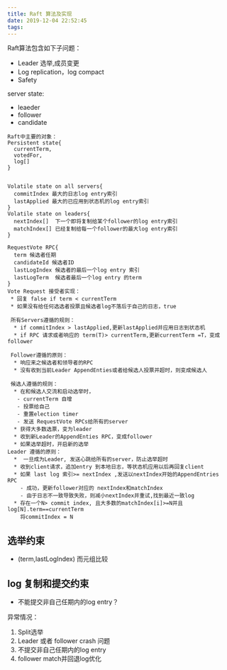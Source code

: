 ```yaml
---
title: Raft 算法及实现
date: 2019-12-04 22:52:45
tags:
---
```

Raft算法包含如下子问题：
   - Leader 选举,成员变更
   - Log replication，log compact
   - Safety

server state:
  - leaeder
  - follower
  - candidate

```
Raft中主要的对象：
Persistent state{
  currentTerm,
  votedFor,
  log[]
}


Volatile state on all servers{
  commitIndex 最大的日志log entry索引
  lastApplied 最大的已应用到状态机的log entry索引
}
Volatile state on leaders{
  nextIndex[]  下一个即将复制给某个follower的log entry索引
  matchIndex[] 已经复制给每一个follower的最大log entry索引
}

RequestVote RPC{
  term 候选者任期
  candidateId 候选者ID
  lastLogIndex 候选者的最后一个log entry 索引
  lastLogTerm  候选者最后一个log entry 的term
}
Vote Request 接受者实现：
 * 回复 false if term < currentTerm
 * 如果没有给任何选选者投票且候选者log不落后于自己的日志，true
```
```
 所有Servers遵循的规则：
  * if commitIndex > lastApplied,更新lastApplied并应用日志到状态机
  * if RPC 请求或者响应的 term(T)> currentTerm,更新currentTerm =T，变成follower

 Follower遵循的原则：
  * 响应来之候选者和领导者的RPC
  * 没有收到当前Leader AppendEnties或者给候选人投票并超时，则变成候选人

 候选人遵循的规则：
  * 在和候选人交流和启动选举时，
   - currentTerm 自增
   - 投票给自己
   - 重置election timer
   - 发送 RequestVote RPCs给所有的server
  * 获得大多数选票，变为leader
  * 收到新Leader的AppendEnties RPC，变成follower
  * 如果选举超时，开启新的选举
Leader 遵循的原则：
  *  一旦成为Leader, 发送心跳给所有的server，防止选举超时
  * 收到client请求，追加entry 到本地日志，等状态机应用以后再回复client
  * 如果 last log 索引>= nextIndex ,发送以nextIndex开始的AppendEntries RPC
    - 成功，更新follower对应的 nextIndex和matchIndex
    - 由于日志不一致导致失败，则减小nextIndex并重试,找到最近一致log
  * 存在一个N> commit index, 且大多数的matchIndex[i]>=N并且log[N].term==currentTerm
    将commitIndex = N  
```

## 选举约束
* (term,lastLogIndex) 而元组比较
## log 复制和提交约束
* 不能提交非自己任期内的log entry？




异常情况：
1. Split选举
2. Leader 或者 follower crash 问题
3. 不提交非自己任期内的log entry
4. follower match并回退log优化
